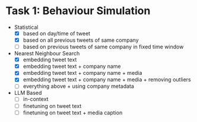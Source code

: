 # Task 1: Behaviour Simulation

- Statistical
    - [x] based on day/time of tweet
    - [x] based on all previous tweets of same company
    - [ ] based on previous tweets of same company in fixed time window
- Nearest Neighbour Search
    - [x] embedding tweet text
    - [x] embedding tweet text + company name
    - [x] embedding tweet text + company name + media
    - [x] embedding tweet text + company name + media + removing outliers
    - [ ] everything above + using company metadata
- LLM Based
    - [ ] in-context
    - [ ] finetuning on tweet text
    - [ ] finetuning on tweet text + media caption
